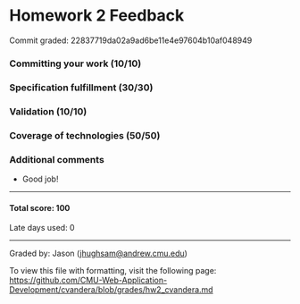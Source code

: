 Homework 2 Feedback
===================

Commit graded: 22837719da02a9ad6be11e4e97604b10af048949

### Committing your work (10/10)

### Specification fulfillment (30/30)

### Validation (10/10)

### Coverage of technologies (50/50)

### Additional comments
 * Good job!

---

#### Total score: 100

Late days used: 0

---

Graded by: Jason (jhughsam@andrew.cmu.edu)

To view this file with formatting, visit the following page: https://github.com/CMU-Web-Application-Development/cvandera/blob/grades/hw2_cvandera.md
